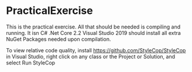 # PracticalExercise
This is the practical exercise.  All that should be needed is compiling and running.  It isn C# .Net Core 2.2
Visual Studio 2019 should install all extra NuGet Packages needed upon compilation.

To view relative code quality, install https://github.com/StyleCop/StyleCop in Visual Studio, right click on any class or the Project or Solution, and select Run StyleCop
